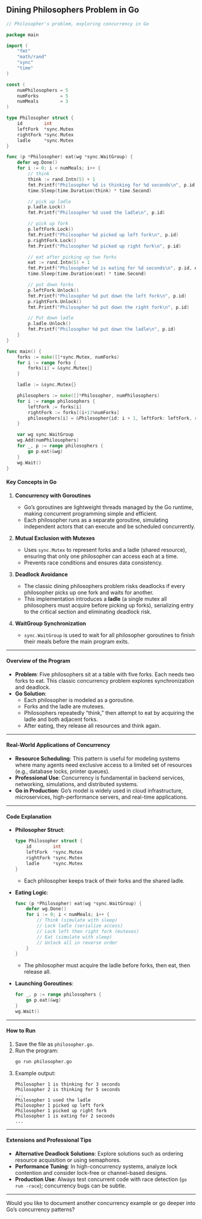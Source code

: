## **Dining Philosophers Problem in Go**

```go
// Philosopher's problem, exploring concurrency in Go

package main

import (
	"fmt"
	"math/rand"
	"sync"
	"time"
)

const (
	numPhilosophers = 5
	numForks        = 5
	numMeals        = 3
)

type Philosopher struct {
	id        int
	leftFork  *sync.Mutex
	rightFork *sync.Mutex
	ladle     *sync.Mutex
}

func (p *Philosopher) eat(wg *sync.WaitGroup) {
	defer wg.Done()
	for i := 0; i < numMeals; i++ {
		// think
		think := rand.Intn(5) + 1
		fmt.Printf("Philosopher %d is thinking for %d seconds\n", p.id, think)
		time.Sleep(time.Duration(think) * time.Second)

		// pick up ladle
		p.ladle.Lock()
		fmt.Printf("Philosopher %d used the ladle\n", p.id)

		// pick up fork
		p.leftFork.Lock()
		fmt.Printf("Philosopher %d picked up left fork\n", p.id)
		p.rightFork.Lock()
		fmt.Printf("Philosopher %d picked up right fork\n", p.id)

		// eat after picking up two forks
		eat := rand.Intn(5) + 1
		fmt.Printf("Philosopher %d is eating for %d seconds\n", p.id, eat)
		time.Sleep(time.Duration(eat) * time.Second)

		// put down forks
		p.leftFork.Unlock()
		fmt.Printf("Philosopher %d put down the left fork\n", p.id)
		p.rightFork.Unlock()
		fmt.Printf("Philosopher %d put down the right fork\n", p.id)

		// Put down ladle
		p.ladle.Unlock()
		fmt.Printf("Philosopher %d put down the ladle\n", p.id)
	}
}

func main() {
	forks := make([]*sync.Mutex, numForks)
	for i := range forks {
		forks[i] = &sync.Mutex{}
	}

	ladle := &sync.Mutex{}

	philosophers := make([]*Philosopher, numPhilosophers)
	for i := range philosophers {
		leftFork := forks[i]
		rightFork := forks[(i+1)%numForks]
		philosophers[i] = &Philosopher{id: i + 1, leftFork: leftFork, rightFork: rightFork, ladle: ladle}
	}

	var wg sync.WaitGroup
	wg.Add(numPhilosophers)
	for _, p := range philosophers {
		go p.eat(&wg)
	}
	wg.Wait()
}
```

#### **Key Concepts in Go**

1. **Concurrency with Goroutines**
   - Go’s goroutines are lightweight threads managed by the Go runtime, making concurrent programming simple and efficient.
   - Each philosopher runs as a separate goroutine, simulating independent actors that can execute and be scheduled concurrently.

2. **Mutual Exclusion with Mutexes**
   - Uses `sync.Mutex` to represent forks and a ladle (shared resource), ensuring that only one philosopher can access each at a time.
   - Prevents race conditions and ensures data consistency.

3. **Deadlock Avoidance**
   - The classic dining philosophers problem risks deadlocks if every philosopher picks up one fork and waits for another.
   - This implementation introduces a **ladle** (a single mutex all philosophers must acquire before picking up forks), serializing entry to the critical section and eliminating deadlock risk.

4. **WaitGroup Synchronization**
   - `sync.WaitGroup` is used to wait for all philosopher goroutines to finish their meals before the main program exits.

---

#### **Overview of the Program**

- **Problem**: Five philosophers sit at a table with five forks. Each needs two forks to eat. This classic concurrency problem explores synchronization and deadlock.
- **Go Solution**:
  - Each philosopher is modeled as a goroutine.
  - Forks and the ladle are mutexes.
  - Philosophers repeatedly “think,” then attempt to eat by acquiring the ladle and both adjacent forks.
  - After eating, they release all resources and think again.

---

#### **Real-World Applications of Concurrency**

- **Resource Scheduling**: This pattern is useful for modeling systems where many agents need exclusive access to a limited set of resources (e.g., database locks, printer queues).
- **Professional Use**: Concurrency is fundamental in backend services, networking, simulations, and distributed systems.
- **Go in Production**: Go’s model is widely used in cloud infrastructure, microservices, high-performance servers, and real-time applications.

---

#### **Code Explanation**

- **Philosopher Struct**:
  ```go
  type Philosopher struct {
      id        int
      leftFork  *sync.Mutex
      rightFork *sync.Mutex
      ladle     *sync.Mutex
  }
  ```
  - Each philosopher keeps track of their forks and the shared ladle.

- **Eating Logic**:
  ```go
  func (p *Philosopher) eat(wg *sync.WaitGroup) {
      defer wg.Done()
      for i := 0; i < numMeals; i++ {
          // Think (simulate with sleep)
          // Lock ladle (serialize access)
          // Lock left then right fork (mutexes)
          // Eat (simulate with sleep)
          // Unlock all in reverse order
      }
  }
  ```
  - The philosopher must acquire the ladle before forks, then eat, then release all.

- **Launching Goroutines**:
  ```go
  for _, p := range philosophers {
      go p.eat(&wg)
  }
  wg.Wait()
  ```

---

#### **How to Run**

1. Save the file as `philosopher.go`.
2. Run the program:
   ```bash
   go run philosopher.go
   ```
3. Example output:
   ```
   Philosopher 1 is thinking for 3 seconds
   Philosopher 2 is thinking for 5 seconds
   ...
   Philosopher 1 used the ladle
   Philosopher 1 picked up left fork
   Philosopher 1 picked up right fork
   Philosopher 1 is eating for 2 seconds
   ...
   ```

---

#### **Extensions and Professional Tips**

- **Alternative Deadlock Solutions**: Explore solutions such as ordering resource acquisition or using semaphores.
- **Performance Tuning**: In high-concurrency systems, analyze lock contention and consider lock-free or channel-based designs.
- **Production Use**: Always test concurrent code with race detection (`go run -race`); concurrency bugs can be subtle.

---

Would you like to document another concurrency example or go deeper into Go’s concurrency patterns?

